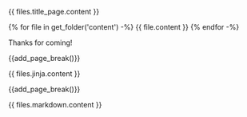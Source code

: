 {{ files.title_page.content }}

{% for file in get_folder('content') -%}
{{ file.content }}
{% endfor -%}

Thanks for coming!

{{add_page_break()}}

{{ files.jinja.content }}

{{add_page_break()}}

{{ files.markdown.content }}